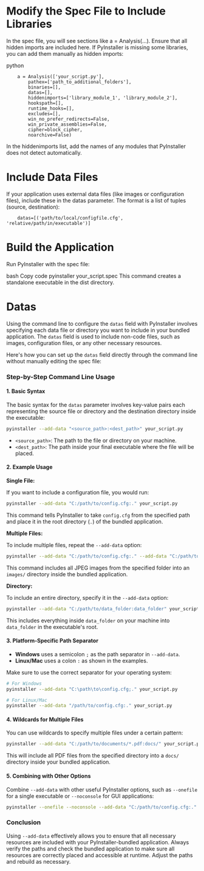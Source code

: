 # Modify the Spec File to Include Libraries

In the spec file, you will see sections like a = Analysis(...). Ensure that all hidden imports are included here. If PyInstaller is missing some libraries, you can add them manually as hidden imports:

python
```
    a = Analysis(['your_script.py'],
        pathex=['path_to_additional_folders'],
        binaries=[],
        datas=[],
        hiddenimports=['library_module_1', 'library_module_2'],
        hookspath=[],
        runtime_hooks=[],
        excludes=[],
        win_no_prefer_redirects=False,
        win_private_assemblies=False,
        cipher=block_cipher,
        noarchive=False)
```
In the hiddenimports list, add the names of any modules that PyInstaller does not detect automatically.

# Include Data Files
If your application uses external data files (like images or configuration files), include these in the datas parameter. The format is a list of tuples (source, destination):

```
    datas=[('path/to/local/configfile.cfg', 'relative/path/in/executable')]
```

# Build the Application
Run PyInstaller with the spec file:

bash
Copy code
pyinstaller your_script.spec
This command creates a standalone executable in the dist directory.

# Datas

Using the command line to configure the `datas` field with PyInstaller involves specifying each data file or directory you want to include in your bundled application. The `datas` field is used to include non-code files, such as images, configuration files, or any other necessary resources.

Here's how you can set up the `datas` field directly through the command line without manually editing the spec file:

### Step-by-Step Command Line Usage

#### 1. Basic Syntax

The basic syntax for the `datas` parameter involves key-value pairs each representing the source file or directory and the destination directory inside the executable:

```bash
pyinstaller --add-data "<source_path>:<dest_path>" your_script.py
```

- `<source_path>`: The path to the file or directory on your machine.
- `<dest_path>`: The path inside your final executable where the file will be placed.

#### 2. Example Usage

**Single File:**

If you want to include a configuration file, you would run:

```bash
pyinstaller --add-data "C:/path/to/config.cfg:." your_script.py
```

This command tells PyInstaller to take `config.cfg` from the specified path and place it in the root directory (`.`) of the bundled application.

**Multiple Files:**

To include multiple files, repeat the `--add-data` option:

```bash
pyinstaller --add-data "C:/path/to/config.cfg:." --add-data "C:/path/to/images/*.jpg:images/" your_script.py
```

This command includes all JPEG images from the specified folder into an `images/` directory inside the bundled application.

**Directory:**

To include an entire directory, specify it in the `--add-data` option:

```bash
pyinstaller --add-data "C:/path/to/data_folder:data_folder" your_script.py
```

This includes everything inside `data_folder` on your machine into `data_folder` in the executable's root.

#### 3. Platform-Specific Path Separator

- **Windows** uses a semicolon `;` as the path separator in `--add-data`.
- **Linux/Mac** uses a colon `:` as shown in the examples.

Make sure to use the correct separator for your operating system:

```bash
# For Windows
pyinstaller --add-data "C:\path\to\config.cfg;." your_script.py

# For Linux/Mac
pyinstaller --add-data "/path/to/config.cfg:." your_script.py
```

#### 4. Wildcards for Multiple Files

You can use wildcards to specify multiple files under a certain pattern:

```bash
pyinstaller --add-data "C:/path/to/documents/*.pdf:docs/" your_script.py
```

This will include all PDF files from the specified directory into a `docs/` directory inside your bundled application.

#### 5. Combining with Other Options

Combine `--add-data` with other useful PyInstaller options, such as `--onefile` for a single executable or `--noconsole` for GUI applications:

```bash
pyinstaller --onefile --noconsole --add-data "C:/path/to/config.cfg:." your_script.py
```

### Conclusion

Using `--add-data` effectively allows you to ensure that all necessary resources are included with your PyInstaller-bundled application. Always verify the paths and check the bundled application to make sure all resources are correctly placed and accessible at runtime. Adjust the paths and rebuild as necessary.
